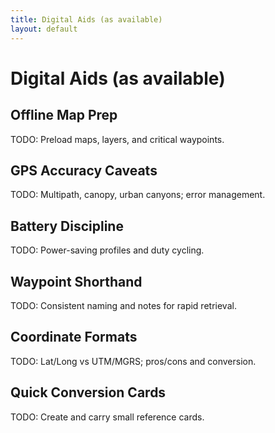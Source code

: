 ```yaml
---
title: Digital Aids (as available)
layout: default
---
```


# Digital Aids (as available)

## Offline Map Prep
TODO: Preload maps, layers, and critical waypoints.

## GPS Accuracy Caveats
TODO: Multipath, canopy, urban canyons; error management.

## Battery Discipline
TODO: Power-saving profiles and duty cycling.

## Waypoint Shorthand
TODO: Consistent naming and notes for rapid retrieval.

## Coordinate Formats
TODO: Lat/Long vs UTM/MGRS; pros/cons and conversion.

## Quick Conversion Cards
TODO: Create and carry small reference cards.
